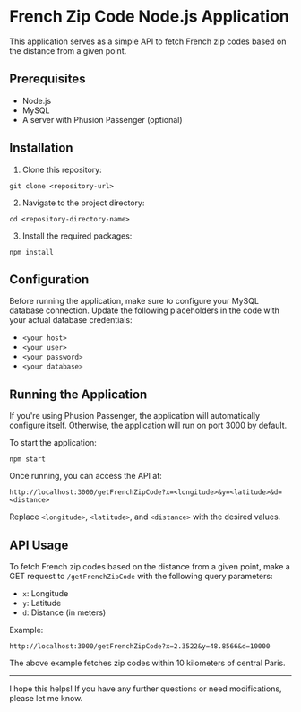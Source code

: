 # French Zip Code Node.js Application

This application serves as a simple API to fetch French zip codes based on the distance from a given point.

## Prerequisites

- Node.js
- MySQL
- A server with Phusion Passenger (optional)

## Installation

1. Clone this repository:
```
git clone <repository-url>
```

2. Navigate to the project directory:
```
cd <repository-directory-name>
```

3. Install the required packages:
```
npm install
```

## Configuration

Before running the application, make sure to configure your MySQL database connection. Update the following placeholders in the code with your actual database credentials:
- `<your host>`
- `<your user>`
- `<your password>`
- `<your database>`

## Running the Application

If you're using Phusion Passenger, the application will automatically configure itself. Otherwise, the application will run on port 3000 by default.

To start the application:
```
npm start
```

Once running, you can access the API at:
```
http://localhost:3000/getFrenchZipCode?x=<longitude>&y=<latitude>&d=<distance>
```

Replace `<longitude>`, `<latitude>`, and `<distance>` with the desired values.

## API Usage

To fetch French zip codes based on the distance from a given point, make a GET request to `/getFrenchZipCode` with the following query parameters:
- `x`: Longitude
- `y`: Latitude
- `d`: Distance (in meters)

Example:
```
http://localhost:3000/getFrenchZipCode?x=2.3522&y=48.8566&d=10000
```

The above example fetches zip codes within 10 kilometers of central Paris.

---

I hope this helps! If you have any further questions or need modifications, please let me know.
